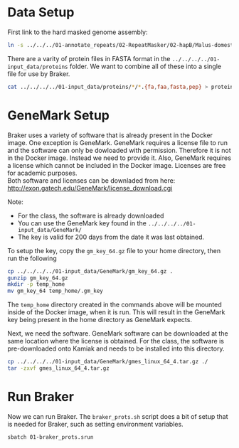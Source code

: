 # Data Setup
First link to the hard masked genome assembly:

```bash
ln -s ../../../01-annotate_repeats/02-RepeatMasker/02-hapB/Malus-domestica-WA_38_hapB-genome-v1.0.a1.Nmasked.fa
```

There are a varity of protein files in FASTA format in the `../../../../01-input_data/proteins` folder.  We
want to combine all of these into a single file for use by Braker.
```bash
cat ../../../../01-input_data/proteins/*/*.{fa,faa,fasta,pep} > proteins.fa
```

# GeneMark Setup
Braker uses a variety of software that is already present in the Docker image.
One exception is GeneMark.  GeneMark requires a license file to run and the
software can only be dowloaded with permission. Therefore it is not in the
Docker image. Instead we need to provide it.  Also, GeneMark requires a 
license which cannot be included in the Docker image.  Licenses are free for academic purposes.  
Both software and licenses can be downladed from here:
http://exon.gatech.edu/GeneMark/license_download.cgi 

Note: 
- For the class, the software is already downloaded 
- You can use the GeneMark key found in the `../../../../01-input_data/GeneMark/`
- The key is valid for 200 days from the date it was last obtained.


To setup the key, copy the `gm_key_64.gz` file to your home directory, then run the following 

```bash
cp ../../../../01-input_data/GeneMark/gm_key_64.gz .
gunzip gm_key_64.gz
mkdir -p temp_home
mv gm_key_64 temp_home/.gm_key
```

The `temp_home` directory created in the commands above will be mounted inside of the 
Docker image, when it is run. This will result in the GeneMark key being present 
in the home directory as GeneMark expects.

Next, we need the software. GeneMark software can be downloaded at the same
location where the license is obtained. For the class, the software is pre-downloaded
onto Kamiak and needs to be installed into this directory.

```bash
cp ../../../../01-input_data/GeneMark/gmes_linux_64_4.tar.gz ./
tar -zxvf gmes_linux_64_4.tar.gz
```

# Run Braker
Now we can run Braker. The `braker_prots.sh` script does a bit of setup
that is needed for Braker, such as setting environment variables.

```bash
sbatch 01-braker_prots.srun
```
